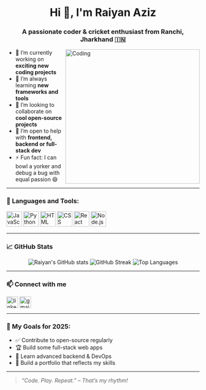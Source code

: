 <h1 align="center">Hi 👋, I'm Raiyan Aziz</h1>
<h3 align="center">A passionate coder & cricket enthusiast from Ranchi, Jharkhand 🇮🇳</h3>

<img align="right" alt="Coding" width="350" src="https://media.giphy.com/media/LMcB8XospGZO8UQq87/giphy.gif" />

- 🔭 I’m currently working on **exciting new coding projects**
- 🌱 I’m always learning **new frameworks and tools**
- 👯 I’m looking to collaborate on **cool open-source projects**
- 🤝 I’m open to help with **frontend, backend or full-stack dev**
- ⚡ Fun fact: I can bowl a yorker and debug a bug with equal passion 😄

---

### 🧰 Languages and Tools:
<p align="left">
  <img src="https://cdn.jsdelivr.net/gh/devicons/devicon/icons/javascript/javascript-original.svg" alt="JavaScript" width="40" height="40"/>
  <img src="https://cdn.jsdelivr.net/gh/devicons/devicon/icons/python/python-original.svg" alt="Python" width="40" height="40"/>
  <img src="https://cdn.jsdelivr.net/gh/devicons/devicon/icons/html5/html5-original.svg" alt="HTML" width="40" height="40"/>
  <img src="https://cdn.jsdelivr.net/gh/devicons/devicon/icons/css3/css3-original.svg" alt="CSS" width="40" height="40"/>
  <img src="https://cdn.jsdelivr.net/gh/devicons/devicon/icons/react/react-original.svg" alt="React" width="40" height="40"/>
  <img src="https://cdn.jsdelivr.net/gh/devicons/devicon/icons/nodejs/nodejs-original.svg" alt="Node.js" width="40" height="40"/>
</p>

---

### 📈 GitHub Stats
<p align="center">
  <img src="https://github-readme-stats.vercel.app/api?username=raiYan15&show_icons=true&theme=tokyonight" alt="Raiyan's GitHub stats"/>
  <img src="https://github-readme-streak-stats.herokuapp.com/?user=raiYan15&theme=tokyonight" alt="GitHub Streak"/>
  <img src="https://github-readme-stats.vercel.app/api/top-langs/?username=raiYan15&layout=compact&theme=tokyonight" alt="Top Languages"/>
</p>

---

### 📫 Connect with me
<p>
  <a href="https://www.linkedin.com/in/your-linkedin-url/" target="blank"><img align="center" src="https://cdn.jsdelivr.net/gh/devicons/devicon/icons/linkedin/linkedin-original.svg" alt="linkedin" height="30" width="30" /></a>
  <a href="mailto:your.email@example.com"><img align="center" src="https://img.icons8.com/fluency/48/000000/gmail-new.png" alt="gmail" height="30" width="30"/></a>
</p>

---

### 🎯 My Goals for 2025:
- ✅ Contribute to open-source regularly
- 🏆 Build some full-stack web apps
- 🧠 Learn advanced backend & DevOps
- 🥇 Build a portfolio that reflects my skills

---

> *“Code. Play. Repeat.” – That’s my rhythm!*

